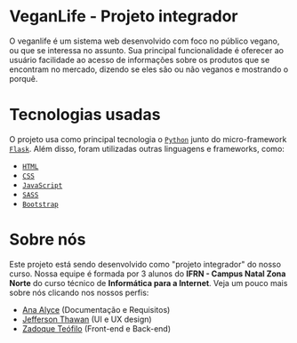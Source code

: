 # VeganLife - Projeto integrador

O veganlife é um sistema web desenvolvido com foco no público vegano, ou que se interessa no assunto. Sua principal funcionalidade é oferecer ao usuário facilidade ao acesso de informações sobre os produtos que se encontram no mercado, dizendo se eles são ou não veganos e mostrando o porquê.

# Tecnologias usadas

O projeto usa como principal tecnologia o <a href="https://www.python.org/" target="_blank">``Python``</a> junto do micro-framework <a href="https://flask.palletsprojects.com/en/2.0.x/">``Flask``</a>. Além disso, foram utilizadas outras linguagens e frameworks, como:

- <a href="https://developer.mozilla.org/pt-BR/docs/Web/HTML" target="_blank">``HTML``</a>
- <a href="https://developer.mozilla.org/pt-BR/docs/Web/CSS" target="_blank">``CSS``</a>
- <a href="https://developer.mozilla.org/pt-BR/docs/Web/JavaScript" target="_blank">``JavaScript``</a>
- <a href="https://sass-lang.com/" target="_blank">``SASS``</a>
- <a href="https://getbootstrap.com/" target="_blank">``Bootstrap``</a>
# Sobre nós

Este projeto está sendo desenvolvido como "projeto integrador" do nosso curso. Nossa equipe é formada por 3 alunos do **IFRN - Campus Natal Zona Norte** do curso técnico de **Informática para a Internet**. Veja um pouco mais sobre nós clicando nos nossos perfis:

- <a href="https://www.linkedin.com/in/anaalyce/" target="_blank">Ana Alyce</a> (Documentação e Requisitos)
- <a href="https://www.linkedin.com/in/jeffersonthawan/" target="_blank">Jefferson Thawan</a> (UI e UX design)
- <a href="https://www.linkedin.com/in/zadoque/" target="_blank">Zadoque Teófilo</a> (Front-end e Back-end)